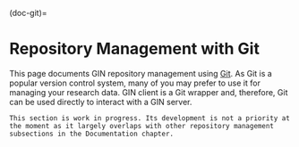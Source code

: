 (doc-git)=
# Repository Management with Git
This page documents GIN repository management using [Git](https://git-scm.com/). As Git is a popular version control system, many of you may prefer to use it for managing your research data. GIN client is a Git wrapper and, therefore, Git can be used directly to interact with a GIN server.

```{note}
This section is work in progress. Its development is not a priority at the moment as it largely overlaps with other repository management subsections in the Documentation chapter.
```